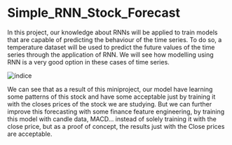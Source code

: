 # Simple_RNN_Stock_Forecast
In this project, our knowledge about RNNs will be applied to train models that are capable of predicting the behaviour of the time series. To do so, a temperature dataset will be used to predict the future values of the time series through the application of RNN. We will see how modelling using RNN is a very good option in these cases of time series.

![índice](https://user-images.githubusercontent.com/18196870/194301221-a941fae3-c298-4877-af53-b4f5436c0a89.png)

We can see that as a result of this miniproject, our model have learning some patterns of this stock and have some acceptable just by training it with the closes prices of the stock we are studying. But we can further improve this forecasting with some finance feature engineering, by training this model with candle data, MACD... instead of solely training it with the close price, but as a proof of concept, the results just with the Close prices are acceptable.

